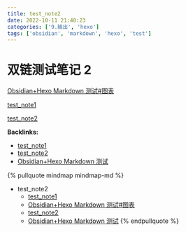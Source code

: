 ```yaml
---
title: test_note2
date: 2022-10-11 21:40:23
categories: ['9.输出', 'hexo']
tags: ['obsidian', 'markdown', 'hexo', 'test']
---
```

# 双链测试笔记 2

[Obsidian+Hexo Markdown 测试#图表](../cf5e875dd18a1a28fcad3f7d9ef0f7f956287483/#图表)

[test_note1](../a58ee0e911c1ffedefc347d0eac29b0f5fae0d41)

[test_note2](../8f6545d7e67011208be5a476458127a9efcf702f)


**Backlinks:**

- [test_note1](../a58ee0e911c1ffedefc347d0eac29b0f5fae0d41)
- [test_note2](../8f6545d7e67011208be5a476458127a9efcf702f)
- [Obsidian+Hexo Markdown 测试](../cf5e875dd18a1a28fcad3f7d9ef0f7f956287483)

{% pullquote mindmap mindmap-md %}
- test_note2
  - [test_note1](../a58ee0e911c1ffedefc347d0eac29b0f5fae0d41)
  - [Obsidian+Hexo Markdown 测试#图表](../cf5e875dd18a1a28fcad3f7d9ef0f7f956287483/#图表)
  - [test_note2](../8f6545d7e67011208be5a476458127a9efcf702f)
  - [Obsidian+Hexo Markdown 测试](../cf5e875dd18a1a28fcad3f7d9ef0f7f956287483)
{% endpullquote %}